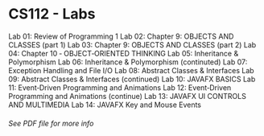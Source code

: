 # CS112 - Labs

Lab 01: Review of Programming 1
Lab 02: Chapter 9: OBJECTS AND CLASSES (part 1)
Lab 03: Chapter 9: OBJECTS AND CLASSES (part 2)
Lab 04: Chapter 10 ‐ OBJECT‐ORIENTED THINKING
Lab 05: Inheritance & Polymorphism
Lab 06: Inheritance & Polymorphism (continuted)
Lab 07: Exception Handling and File I/O
Lab 08: Abstract Classes & Interfaces
Lab 09: Abstract Classes & Interfaces (continued)
Lab 10: JAVAFX BASICS
Lab 11: Event‐Driven Programming and Animations
Lab 12: Event‐Driven Programming and Animations (continue)
Lab 13: JAVAFX UI CONTROLS AND MULTIMEDIA
Lab 14: JAVAFX Key and Mouse Events

###### See PDF file for more info 